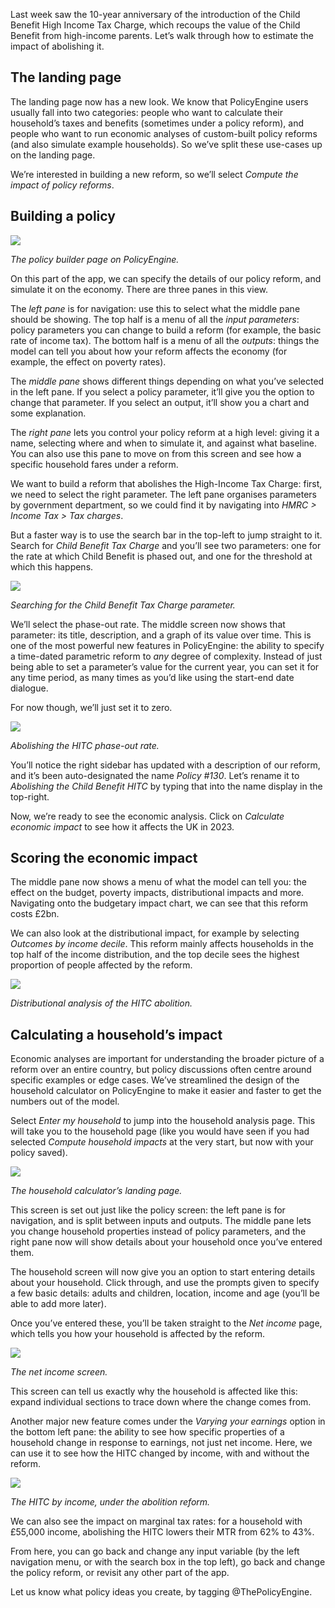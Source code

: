 Last week saw the 10-year anniversary of the introduction of the Child Benefit High Income Tax Charge, which recoups the value of the Child Benefit from high-income parents. Let’s walk through how to estimate the impact of abolishing it.

## The landing page

The landing page now has a new look. We know that PolicyEngine users usually fall into two categories: people who want to calculate their household’s taxes and benefits (sometimes under a policy reform), and people who want to run economic analyses of custom-built policy reforms (and also simulate example households). So we’ve split these use-cases up on the landing page.

We’re interested in building a new reform, so we’ll select *Compute the impact of policy reforms*.

## Building a policy

![](https://cdn-images-1.medium.com/max/2000/0*4JH9dNcZ-PG3uQfT)

*The policy builder page on PolicyEngine.*

On this part of the app, we can specify the details of our policy reform, and simulate it on the economy. There are three panes in this view.

The *left pane* is for navigation: use this to select what the middle pane should be showing. The top half is a menu of all the *input parameters*: policy parameters you can change to build a reform (for example, the basic rate of income tax). The bottom half is a menu of all the *outputs*: things the model can tell you about how your reform affects the economy (for example, the effect on poverty rates).

The *middle pane* shows different things depending on what you’ve selected in the left pane. If you select a policy parameter, it’ll give you the option to change that parameter. If you select an output, it’ll show you a chart and some explanation.

The *right pane* lets you control your policy reform at a high level: giving it a name, selecting where and when to simulate it, and against what baseline. You can also use this pane to move on from this screen and see how a specific household fares under a reform.

We want to build a reform that abolishes the High-Income Tax Charge: first, we need to select the right parameter. The left pane organises parameters by government department, so we could find it by navigating into *HMRC > Income Tax > Tax charges*.

But a faster way is to use the search bar in the top-left to jump straight to it. Search for *Child Benefit Tax Charge* and you’ll see two parameters: one for the rate at which Child Benefit is phased out, and one for the threshold at which this happens.

![](https://cdn-images-1.medium.com/max/3200/0*12cujazBA1WE-nEb)

*Searching for the Child Benefit Tax Charge parameter.*

We’ll select the phase-out rate. The middle screen now shows that parameter: its title, description, and a graph of its value over time. This is one of the most powerful new features in PolicyEngine: the ability to specify a time-dated parametric reform to *any* degree of complexity. Instead of just being able to set a parameter’s value for the current year, you can set it for any time period, as many times as you’d like using the start-end date dialogue.

For now though, we’ll just set it to zero.

![](https://cdn-images-1.medium.com/max/3200/0*xPMcM0vcfwHPHsjp)

*Abolishing the HITC phase-out rate.*

You’ll notice the right sidebar has updated with a description of our reform, and it’s been auto-designated the name *Policy #130*. Let’s rename it to *Abolishing the Child Benefit HITC* by typing that into the name display in the top-right.

Now, we’re ready to see the economic analysis. Click on *Calculate economic impact* to see how it affects the UK in 2023.

## Scoring the economic impact

The middle pane now shows a menu of what the model can tell you: the effect on the budget, poverty impacts, distributional impacts and more. Navigating onto the budgetary impact chart, we can see that this reform costs £2bn.

We can also look at the distributional impact, for example by selecting *Outcomes by income decile*. This reform mainly affects households in the top half of the income distribution, and the top decile sees the highest proportion of people affected by the reform.

![](https://cdn-images-1.medium.com/max/3200/0*MvMusKcRyoGntCJy)

*Distributional analysis of the HITC abolition.*

## Calculating a household’s impact

Economic analyses are important for understanding the broader picture of a reform over an entire country, but policy discussions often centre around specific examples or edge cases. We’ve streamlined the design of the household calculator on PolicyEngine to make it easier and faster to get the numbers out of the model.

Select *Enter my household* to jump into the household analysis page. This will take you to the household page (like you would have seen if you had selected *Compute household impacts* at the very start, but now with your policy saved).

![](https://cdn-images-1.medium.com/max/3200/0*aDVMVAJoT3m9DI8p)

*The household calculator’s landing page.*

This screen is set out just like the policy screen: the left pane is for navigation, and is split between inputs and outputs. The middle pane lets you change household properties instead of policy parameters, and the right pane now will show details about your household once you’ve entered them.

The household screen will now give you an option to start entering details about your household. Click through, and use the prompts given to specify a few basic details: adults and children, location, income and age (you’ll be able to add more later).

Once you’ve entered these, you’ll be taken straight to the *Net income* page, which tells you how your household is affected by the reform.

![](https://cdn-images-1.medium.com/max/3200/0*kIyBGsv4KCRTA7oI)

*The net income screen.*

This screen can tell us exactly why the household is affected like this: expand individual sections to trace down where the change comes from.

Another major new feature comes under the *Varying your earnings* option in the bottom left pane: the ability to see how specific properties of a household change in response to earnings, not just net income. Here, we can use it to see how the HITC changed by income, with and without the reform.

![](https://cdn-images-1.medium.com/max/3200/0*dvGPkEAKASbQiCai)

*The HITC by income, under the abolition reform.*

We can also see the impact on marginal tax rates: for a household with £55,000 income, abolishing the HITC lowers their MTR from 62% to 43%.

From here, you can go back and change any input variable (by the left navigation menu, or with the search box in the top left), go back and change the policy reform, or revisit any other part of the app.

Let us know what policy ideas you create, by tagging @ThePolicyEngine.
